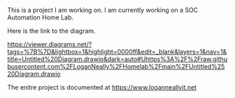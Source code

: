 This is a project I am working on. I am currently working on a SOC Automation Home Lab.

Here is the link to the diagram.

https://viewer.diagrams.net/?tags=%7B%7D&lightbox=1&highlight=0000ff&edit=_blank&layers=1&nav=1&title=Untitled%20Diagram.drawio&dark=auto#Uhttps%3A%2F%2Fraw.githubusercontent.com%2FLoganNeally%2FHomelab%2Fmain%2FUntitled%2520Diagram.drawio

The enitre project is documented at https://www.loganneallyit.net
